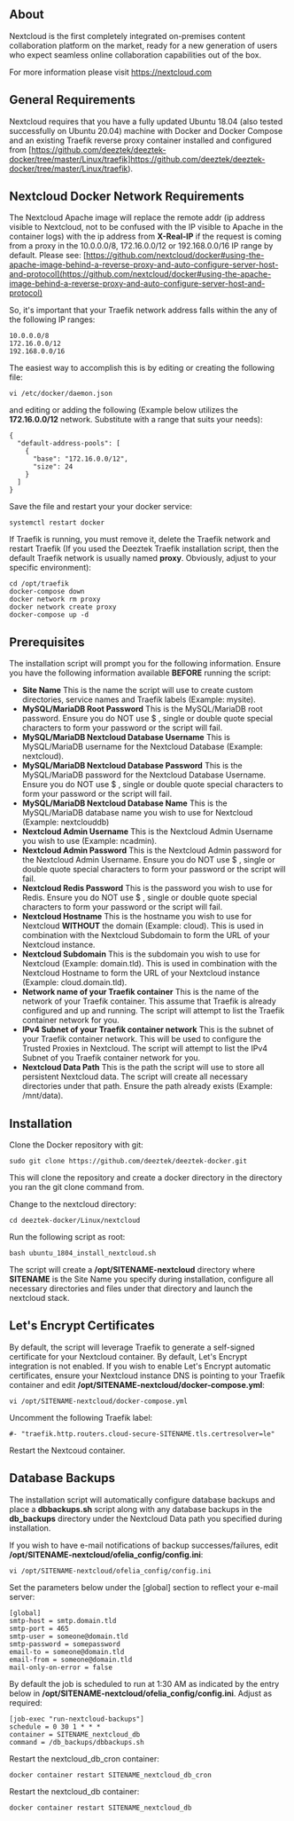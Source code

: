 ## About ##

Nextcloud is the first completely integrated on-premises content collaboration platform on the market, ready for a new generation of users who expect seamless online collaboration capabilities out of the box.

For more information please visit https://nextcloud.com

## General Requirements ##

Nextcloud requires that you have a fully updated Ubuntu 18.04 (also tested successfully on Ubuntu 20.04) machine with Docker and Docker Compose and an existing Traefik reverse proxy container installed and configured from [https://github.com/deeztek/deeztek-docker/tree/master/Linux/traefik]https://github.com/deeztek/deeztek-docker/tree/master/Linux/traefik).

## Nextcloud Docker Network Requirements ##

The Nextcloud Apache image will replace the remote addr (ip address visible to Nextcloud, not to be confused with the IP visible to Apache in the container logs) with the ip address from **X-Real-IP** if the request is coming from a proxy in the 10.0.0.0/8, 172.16.0.0/12 or 192.168.0.0/16 IP range by default. Please see: [https://github.com/nextcloud/docker#using-the-apache-image-behind-a-reverse-proxy-and-auto-configure-server-host-and-protocol](https://github.com/nextcloud/docker#using-the-apache-image-behind-a-reverse-proxy-and-auto-configure-server-host-and-protocol)

So, it's important that your Traefik network address falls within the any of the following IP ranges:

```
10.0.0.0/8
172.16.0.0/12
192.168.0.0/16
```

The easiest way to accomplish this is by editing or creating the following file:

`vi /etc/docker/daemon.json`

and editing or adding the following (Example below utilizes the **172.16.0.0/12** network. Substitute with a range that suits your needs):

```
{
  "default-address-pools": [
    {
      "base": "172.16.0.0/12",
      "size": 24
    }
  ]
}
```

Save the file and restart your your docker service:

`systemctl restart docker`

If Traefik is running, you must remove it, delete the Traefik network and restart Traefik (If you used the Deeztek Traefik installation script, then the default Traefik network is usually named **proxy**. Obviously, adjust to your specific environment):

```
cd /opt/traefik
docker-compose down
docker network rm proxy
docker network create proxy
docker-compose up -d
```
## Prerequisites ##

The installation script will prompt you for the following information. Ensure you have the following information available **BEFORE** running the script:

- **Site Name** This is the name the script will use to create custom directories, service names and Traefik labels (Example: mysite).
- **MySQL/MariaDB Root Password** This is the MySQL/MariaDB root password. Ensure you do NOT use $ , single or double quote special characters to form your password or the script will fail.
- **MySQL/MariaDB Nextcloud Database Username** This is MySQL/MariaDB username for the Nextcloud Database (Example: nextcloud).
- **MySQL/MariaDB Nextcloud Database Password** This is the MySQL/MariaDB password for the Nextcloud Database Username. Ensure you do NOT use $ , single or double quote special characters to form your password or the script will fail.
- **MySQL/MariaDB Nextcloud Database Name** This is the MySQL/MariaDB database name you wish to use for Nextcloud (Example: nextclouddb)
- **Nextcloud Admin Username** This is the Nextcloud Admin Username you wish to use (Example: ncadmin).
- **Nextcloud Admin Password** This is the Nextcloud Admin password for the Nextcloud Admin Username. Ensure you do NOT use $ , single or double quote special characters to form your password or the script will fail.
- **Nextcloud Redis Password** This is the password you wish to use for Redis. Ensure you do NOT use $ , single or double quote special characters to form your password or the script will fail.
- **Nextcloud Hostname** This is the hostname you wish to use for Nextcloud **WITHOUT** the domain (Example: cloud). This is used in combination with the Nextcloud Subdomain to form the URL of your Nextcloud instance.
- **Nextcloud Subdomain** This is the subdomain you wish to use for Nextcloud (Example: domain.tld). This is used in combination with the Nextcloud Hostname to form the URL of your Nextcloud instance (Example: cloud.domain.tld).
- **Network name of your Traefik container** This is the name of the network of your Traefik container. This assume that Traefik is already configured and up and running. The script will attempt to list the Traefik container network for you.
- **IPv4 Subnet of your Traefik container network** This is the subnet of your Traefik container network. This will be used to configure the Trusted Proxies in Nextcloud. The script will attempt to list the IPv4 Subnet of you Traefik container network for you.
- **Nextcloud Data Path** This is the path the script will use to store all persistent Nextcloud data. The script will create all necessary directories under that path. Ensure the path already exists (Example: /mnt/data).

## Installation ##

Clone the Docker repository with git:

`sudo git clone https://github.com/deeztek/deeztek-docker.git`

This will clone the repository and create a docker directory in the directory you ran the git clone command from.

Change to the nextcloud directory:

`cd deeztek-docker/Linux/nextcloud`

Run the following script as root:

`bash ubuntu_1804_install_nextcloud.sh`

The script will create a **/opt/SITENAME-nextcloud** directory where **SITENAME** is the Site Name you specify during installation, configure all necessary directories and files under that directory and launch the nextcloud stack.

## Let's Encrypt Certificates ##

By default, the script will leverage Traefik to generate a self-signed certificate for your Nextcloud container. By default, Let's Encrypt integration is not enabled. If you wish to enable Let's Encrypt automatic certificates, ensure your Nextcloud instance DNS is pointing to your Traefik container and edit **/opt/SITENAME-nextcloud/docker-compose.yml**:

`vi /opt/SITENAME-nextcloud/docker-compose.yml`

Uncomment the following Traefik label:

`#- "traefik.http.routers.cloud-secure-SITENAME.tls.certresolver=le"`

Restart the Nextcoud container.

## Database Backups ##

The installation script will automatically configure database backups and place a **dbbackups.sh** script along with any database backups in the **db_backups** directory under the Nextcloud Data path you specified during installation.

If you wish to have e-mail notifications of backup successes/failures, edit **/opt/SITENAME-nextcloud/ofelia_config/config.ini**:

`vi /opt/SITENAME-nextcloud/ofelia_config/config.ini`

Set the parameters below under the [global] section to reflect your e-mail server:

```
[global]
smtp-host = smtp.domain.tld
smtp-port = 465
smtp-user = someone@domain.tld
smtp-password = somepassword
email-to = someone@domain.tld
email-from = someone@domain.tld
mail-only-on-error = false
```

By default the job is scheduled to run at 1:30 AM as indicated by the entry below in **/opt/SITENAME-nextcloud/ofelia_config/config.ini**. Adjust as required:

```
[job-exec "run-nextcloud-backups"]
schedule = 0 30 1 * * *
container = SITENAME_nextcloud_db
command = /db_backups/dbbackups.sh
```

Restart the nextcloud_db_cron container:

`docker container restart SITENAME_nextcloud_db_cron`

Restart the nextcloud_db container:

`docker container restart SITENAME_nextcloud_db`




